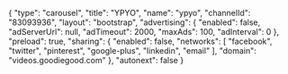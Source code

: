 {
    "type": "carousel",
    "title": "YPYO",
    "name": "ypyo",
    "channelId": "83093936",
    "layout": "bootstrap",
    "advertising": {
        "enabled": false,
        "adServerUrl": null,
        "adTimeout": 2000,
        "maxAds": 100,
        "adInterval": 0
    },
    "preload": true,
    "sharing": {
        "enabled": false,
        "networks": [
            "facebook",
            "twitter",
            "pinterest",
            "google-plus",
            "linkedin",
            "email"
        ],
        "domain": "videos.goodiegood.com"
    },
    "autonext": false
}